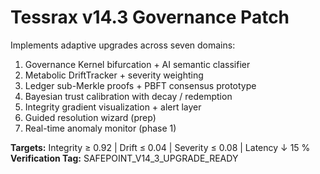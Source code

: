# Tessrax v14.3 Governance Patch

Implements adaptive upgrades across seven domains:

1. Governance Kernel bifurcation + AI semantic classifier  
2. Metabolic DriftTracker + severity weighting  
3. Ledger sub-Merkle proofs + PBFT consensus prototype  
4. Bayesian trust calibration with decay / redemption  
5. Integrity gradient visualization + alert layer  
6. Guided resolution wizard (prep)  
7. Real-time anomaly monitor (phase 1)  

**Targets:** Integrity ≥ 0.92 | Drift ≤ 0.04 | Severity ≤ 0.08 | Latency ↓ 15 %  
**Verification Tag:** SAFEPOINT_V14_3_UPGRADE_READY
